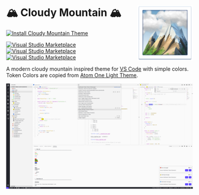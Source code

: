 <h1 align="left">
  <img align="right" src="https://raw.githubusercontent.com/muuvmuuv/vscode-theme-cloudy-mountain/master/assets/icon.png" width="150">
  <b>🏔 Cloudy Mountain 🏔</b>
</h1>

[![Install Cloudy Mountain Theme](https://img.shields.io/badge/vscode-install_theme-blue.svg?logoColor=FFF&logo=visual-studio-code&style=for-the-badge&color=305eff&colorA=597dff)](https://marketplace.visualstudio.com/items?itemName=muuvmuuv.vscode-theme-cloudy-mountain)

[![Visual Studio Marketplace](https://img.shields.io/visual-studio-marketplace/v/muuvmuuv.vscode-theme-cloudy-mountain.svg?style=flat-square&color=597dff)](https://marketplace.visualstudio.com/items?itemName=muuvmuuv.vscode-theme-cloudy-mountain)
[![Visual Studio Marketplace](https://img.shields.io/visual-studio-marketplace/azure-devops/installs/total/muuvmuuv.vscode-theme-cloudy-mountain.svg?style=flat-square&color=597dff)](https://marketplace.visualstudio.com/items?itemName=muuvmuuv.vscode-theme-cloudy-mountain)
[![Visual Studio Marketplace](https://img.shields.io/visual-studio-marketplace/stars/muuvmuuv.vscode-theme-cloudy-mountain.svg?style=flat-square&color=597dff)](https://marketplace.visualstudio.com/items?itemName=muuvmuuv.vscode-theme-cloudy-mountain)

A modern cloudy mountain inspired theme for
[VS Code](https://code.visualstudio.com/) with simple colors. Token Colors are
copied from
[Atom One Light Theme](https://marketplace.visualstudio.com/items?itemName=akamud.vscode-theme-onelight).

![VSCode Sundial](https://raw.githubusercontent.com/muuvmuuv/vscode-theme-cloudy-mountain/master/assets/preview.png)
